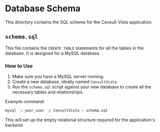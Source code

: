 # Database Schema

This directory contains the SQL schema for the Consult Vista application.

## `schema.sql`

This file contains the `CREATE TABLE` statements for all the tables in the database. It is designed for a MySQL database.

### How to Use

1.  Make sure you have a MySQL server running.
2.  Create a new database, ideally named `ConsultVista`.
3.  Run the `schema.sql` script against your new database to create all the necessary tables and relationships.

Example command:

```sh
mysql -u your_user -p ConsultVista < schema.sql
```

This will set up the empty relational structure required for the application's backend.
